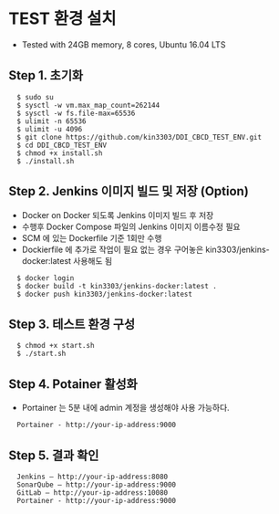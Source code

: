 # TEST 환경 설치

- Tested with 24GB memory, 8 cores,  Ubuntu 16.04 LTS  

## Step 1. 초기화

```console
  $ sudo su 
  $ sysctl -w vm.max_map_count=262144
  $ sysctl -w fs.file-max=65536
  $ ulimit -n 65536
  $ ulimit -u 4096
  $ git clone https://github.com/kin3303/DDI_CBCD_TEST_ENV.git
  $ cd DDI_CBCD_TEST_ENV
  $ chmod +x install.sh
  $ ./install.sh
```

## Step 2. Jenkins 이미지 빌드 및 저장 (Option)

- Docker on Docker 되도록 Jenkins 이미지 빌드 후 저장
- 수행후 Docker Compose 파일의 Jenkins 이미지 이름수정 필요
- SCM 에 있는 Dockerfile 기준 1회만 수행
- Dockierfile 에 추가로 작업이 필요 없는 경우 구어놓은 kin3303/jenkins-docker:latest 사용해도 됨

```console
  $ docker login
  $ docker build -t kin3303/jenkins-docker:latest .
  $ docker push kin3303/jenkins-docker:latest 
```

## Step 3. 테스트 환경 구성

```console
  $ chmod +x start.sh
  $ ./start.sh
```

## Step 4. Potainer 활성화

- Portainer 는 5분 내에 admin 계정을 생성해야 사용 가능하다. 

```
  Portainer - http://your-ip-address:9000
```

## Step 5. 결과 확인

```
  Jenkins — http://your-ip-address:8080
  SonarQube — http://your-ip-address:9000
  GitLab — http://your-ip-address:10080
  Portainer - http://your-ip-address:9000
```
